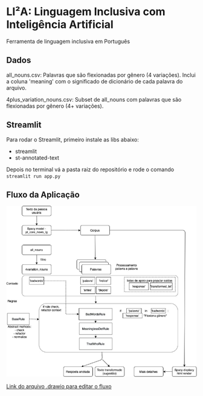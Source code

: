 # LI²A: Linguagem Inclusiva com Inteligência Artificial

Ferramenta de linguagem inclusiva em Português

## Dados
all_nouns.csv:
  Palavras que são flexionadas por gênero (4 variações). Inclui a coluna 'meaning' com o significado de dicionário de cada palavra do arquivo.

4plus_variation_nouns.csv:
  Subset de all_nouns com palavras que são flexionadas por gênero (4+ variações).


## Streamlit
Para rodar o Streamlit, primeiro instale as libs abaixo:
- streamlit
- st-annotated-text

Depois no terminal vá a pasta raiz do repositório e rode o comando `streamlit run app.py`

## Fluxo da Aplicação

<p align="center">
  <img src="img/LIA.jpg" width="600">
</p>

[Link do arquivo .drawio para editar o fluxo](https://drive.google.com/file/d/16eAe_DxUXD3WKhiTgltBbe9OE9i-_I7K/view?usp=sharing)
